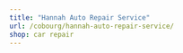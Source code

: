```yaml
---
title: "Hannah Auto Repair Service"
url: /cobourg/hannah-auto-repair-service/
shop: car repair
---
```

